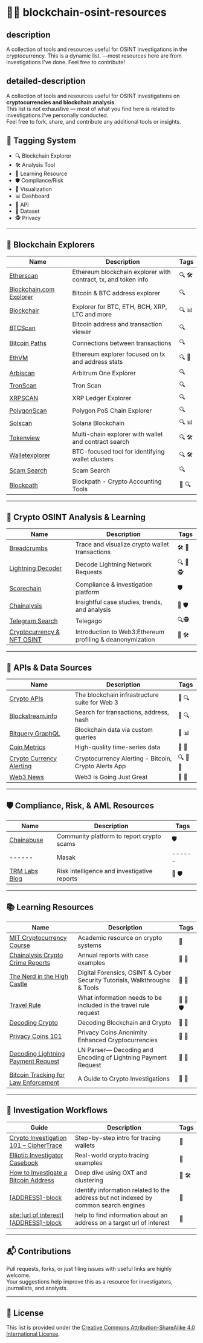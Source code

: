 # 🕵️‍♂️ blockchain-osint-resources

## description
A collection of tools and resources useful for OSINT investigations in the cryptocurrency. This is a dynamic list. —most resources here are from investigations I've done. Feel free to contribute!

## detailed-description
A collection of tools and resources useful for OSINT investigations on **cryptocurrencies and blockchain analysis**.  
This list is not exhaustive — most of what you find here is related to investigations I've personally conducted.  
Feel free to fork, share, and contribute any additional tools or insights.

## 🔖 Tagging System
- 🔍 Blockchain Explorer  
- 🛠️ Analysis Tool  
- 🧠 Learning Resource  
- 🛡 Compliance/Risk  
- 🧩 Visualization  
- 📊 Dashboard  
- 🧰 API  
- 📁 Dataset
- 🕵️ Privacy
---

## 🔗 Blockchain Explorers

| Name | Description | Tags |
|------|-------------|------|
| [Etherscan](https://etherscan.io) | Ethereum blockchain explorer with contract, tx, and token info | 🔍 🛠️ |
| [Blockchain.com Explorer](https://www.blockchain.com/explorer) | Bitcoin & BTC address explorer | 🔍 |
| [Blockchair](https://blockchair.com) | Explorer for BTC, ETH, BCH, XRP, LTC and more | 🔍 📊 |
| [BTCScan](https://btcscan.org) | Bitcoin address and transaction viewer | 🔍 |
| [Bitcoin Paths](https://bitcoinpaths.com/) | Connections between transactions | 🔍 |
| [EthVM](https://ethvm.com) | Ethereum explorer focused on tx and address stats | 🔍 🧰 |
| [Arbiscan](https://arbiscan.io/) | Arbitrum One Explorer | 🔍 |
| [TronScan](https://tronscan.org/#/) | Tron Scan | 🔍 |
| [XRPSCAN](https://xrpscan.com/) | XRP Ledger Explorer  | 🔍 |
| [PolygonScan](https://polygonscan.com/) | Polygon PoS Chain Explorer | 🔍 |
| [Solscan](https://solscan.io/) | Solana Blockchain | 🔍 📊|
| [Tokenview](https://tokenview.io) | Multi-chain explorer with wallet and contract search | 🔍 🛠️ |
| [Walletexplorer](https://www.walletexplorer.com) | BTC-focused tool for identifying wallet clusters | 🔍 🛠️ |
| [Scam Search](https://scamsearch.io/) | Scam Search | 🔍 |
| [Blockpath](https://blockpath.com/) | Blockpath - Crypto Accounting Tools |  🧰 🔍 |


---

## 🔬 Crypto OSINT Analysis & Learning

| Name | Description | Tags |
|------|-------------|------|
| [Breadcrumbs](https://breadcrumbs.app) | Trace and visualize crypto wallet transactions | 🛠️ 🧩 |
| [Lightning Decoder](https://lightningdecoder.com) | Decode Lightning Network Requests | 🔍 🧰 🕵️|
| [Scorechain](https://www.scorechain.com) | Compliance & investigation platform | 🛡 |
| [Chainalysis](https://www.chainalysis.com) | Insightful case studies, trends, and analysis | 🧠 🛡 |
| [Telegram Search](https://cse.google.com/cse?q=+&cx=006368593537057042503:efxu7xprihg#gsc.tab=0&gsc.q=%20&gsc.page=1) | Telegago | 🔍🕵️ |
| [Cryptocurrency & NFT OSINT](https://www.youtube.com/watch?v=MVHHokKEp7s) | Introduction to Web3:Ethereum profiling & deanonymization | 🧠 🛠️ |


---

## 🧰 APIs & Data Sources

| Name | Description | Tags |
|------|-------------|------|
| [Crypto APIs](https://cryptoapis.io) | The blockchain infrastructure suite for Web 3 | 🧰 🔍 |
| [Blockstream.info](https://blockstream.info) | Search for transactions, address, hash | 🧰 🔍 |
| [Bitquery GraphQL](https://explorer.bitquery.io) | Blockchain data via custom queries | 🧰 📊 |
| [Coin Metrics](https://coinmetrics.io) | High-quality time-series data | 📁 🧠 |
| [Crypto Currency Alerting](https://cryptocurrencyalerting.com/) | Cryptocurrency Alerting - Bitcoin, Crypto Alerts App | 🔍 📁 🧠 |
| [Web3 News](https://www.web3isgoinggreat.com/) | Web3 is Going Just Great | 📁 🧠 |

 
---

## 🛡 Compliance, Risk, & AML Resources

| Name | Description | Tags |
|------|-------------|------|
| [Chainabuse](https://chainabuse.com) | Community platform to report crypto scams | 🛡 |
|------|Masak|------|
| [TRM Labs Blog](https://www.trmlabs.com/blog) | Risk intelligence and investigative reports | 🧠 🛡 |

---

## 📚 Learning Resources

| Name | Description | Tags |
|------|-------------|------|
| [MIT Cryptocurrency Course](https://ocw.mit.edu/courses/media-arts-and-sciences/mas-s62-cryptocurrency-engineering-and-design-spring-2018/) | Academic resource on crypto systems | 🧠 |
| [Chainalysis Crypto Crime Reports](https://www.chainalysis.com/crypto-crime/) | Annual reports with case examples | 🧠 📁 |
| [The Nerd in the High Castle](https://thenerdinthehighcastle.wordpress.com/) | Digital Forensics, OSINT & Cyber Security Tutorials, Walkthroughs & Tools | 🧠 📁 |
| [Travel Rule](https://docs.getdefy.co/travel-rule/what-is-travel-rule) | What information needs to be included in the travel rule request | 🧠 📁 🛡 |
| [Decoding Crypto](https://medium.com/coinmonks/decoding-blockchain-and-crypto-my-top-faqs-answered-part-iii-b6e18de6b1a2) | Decoding Blockchain and Crypto | 🧠 📁 |
| [Privacy Coins 101](https://www.chainalysis.com/blog/privacy-coins-anonymity-enhanced-cryptocurrencies/) | Privacy Coins Anonimity Enhanced Cryptocurrencies | 🧠 📁 |
| [Decoding Lightning Payment Request](https://medium.com/slamtrade/ln-parser-decoding-and-encoding-of-lightning-payment-request-f84824d8cf30) | LN Parser— Decoding and Encoding of Lightning Payment Request | 🧠 📁 |
| [Bitcoin Tracking for Law Enforcement](https://www.acfcs.org/acfcs-contributor-report-bitcoin-tracking-for-law-enforcement) | A Guide to Crypto Investigations | 🧠 📁 |


---

## 🧵 Investigation Workflows

| Guide | Description | Tags |
|-------|-------------|------|
| [Crypto Investigation 101 – CipherTrace](https://ciphertrace.com/crypto-investigation-101/) | Step-by-step intro for tracing wallets | 🧠 |
| [Elliptic Investigator Casebook](https://www.elliptic.co/blog) | Real-world crypto tracing examples | 🧠 |
| [How to Investigate a Bitcoin Address](https://oxt.me/articles/how_to_investigate_a_bitcoin_address) | Deep dive using OXT and clustering | 🧠 🛠️ |
| [[ADDRESS]-block]() | Identify information related to the address but not indexed by common search engines | 🧠 |
| [site:[url of interest] [ADDRESS]-block]() | 	help to find information about an address on a target url of interest | 🧠 |
 	

---

## 📬 Contributions

Pull requests, forks, or just filing issues with useful links are highly welcome.  
Your suggestions help improve this as a resource for investigators, journalists, and analysts.

---

## 🧾 License

This list is provided under the [Creative Commons Attribution-ShareAlike 4.0 International License](https://creativecommons.org/licenses/by-sa/4.0/).
